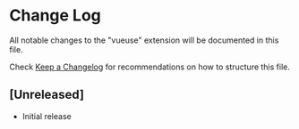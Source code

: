 # Change Log

All notable changes to the "vueuse" extension will be documented in this file.

Check [Keep a Changelog](http://keepachangelog.com/) for recommendations on how to structure this file.

## [Unreleased]

- Initial release
